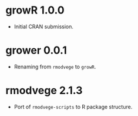 # growR 1.0.0

* Initial CRAN submission.

# grower 0.0.1

* Renaming from `rmodvege` to `growR`.

# rmodvege 2.1.3

* Port of `rmodvege-scripts` to R package structure.
